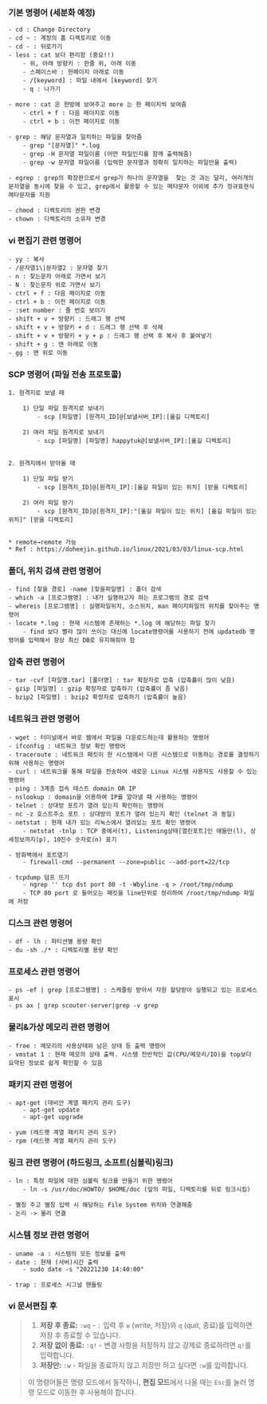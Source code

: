 
### 기본 명령어 (세분화 예정)
	- cd : Change Directory
	- cd ~ : 계정의 홈 디렉토리로 이동
	- cd - : 뒤로가기
	- less : cat 보다 편리함 (중요!!)
		- 위, 아래 방향키 : 한줄 위, 아래 이동
		- 스페이스바 : 한페이지 아래로 이동
		- /[keyword] : 파일 내에서 [keyword] 찾기
		- q : 나가기
		
  	- more : cat 은 한방에 보여주고 more 는 한 페이지씩 보여줌
		- ctrl + f : 다음 페이지로 이동
		- ctrl + b : 이전 페이지로 이동

	- grep : 해당 문자열과 일치하는 파일을 찾아줌
		- grep "[문자열]" *.log
		- grep -H 문자열 파일이름 (어떤 파일인지를 함께 출력해줌)
		- grep -w 문자열 파일이름 (입력한 문자열과 정확히 일치하는 파일만을 출력)

	- egrep : grep의 확장판으로서 grep가 하나의 문자열을  찾는 것 과는 달리, 여러개의 문자열을 동시에 찾을 수 있고, grep에서 활용할 수 있는 메타문자 이외에 추가 정규표현식 메타문자를 지원

	- chmod : 디렉토리의 권한 변경
	- chown : 디렉토리의 소유자 변경
	


### vi 편집기 관련 명령어
	- yy : 복사
	- /문자열1\|문자열2 : 문자열 찾기
	- n : 찾는문자 아래로 가면서 보기
	- N : 찾는문자 위로 가면서 보기
	- ctrl + f : 다음 페이지로 이동
	- ctrl + b : 이전 페이지로 이동
	- :set number : 줄 번호 보이기
	- shift + v + 방향키 : 드래그 행 선택 
	- shift + v + 방향키 + d : 드래그 행 선택 후 삭제
	- shift + v + 방향키 + y + p : 드래그 행 선택 후 복사 후 붙여넣기
	- shift + g : 맨 아래로 이동
	- gg : 맨 위로 이동



### SCP 명령어 (파일 전송 프로토콜)

	1. 원격지로 보낼 때

		1) 단일 파일 원격지로 보내기
			- scp [파일명] [원격지_ID]@[보낼서버_IP]:[옮길 디렉토리]

		2) 여러 파일 원격지로 보내기
			- scp [파일명] [파일명] happytuk@[보낼서버_IP]:[옮길 디렉토리]


	2. 원격지에서 받아올 때

		1) 단일 파일 받기
			- scp [원격지_ID]@[원격지_IP]:[옮길 파일이 있는 위치] [받을 디렉토리]
		
		2) 여러 파일 받기
			- scp [원격지_ID]@[원격지_IP]:"[옮길 파일이 있는 위치] [옮길 파일이 있는 위치]" [받을 디렉토리]
		

	* remote→remote 가능
	* Ref : https://doheejin.github.io/linux/2021/03/03/linux-scp.html



### 폴더, 위치 검색 관련 명령어
	- find [찾을 경로] -name [찾을파일명] : 폴더 검색
	- which -a [프로그램명] : 내가 실행하고자 하는 프로그램의 경로 검색
	- whereis [프로그램명] : 실행파일위치, 소스위치, man 페이지파일의 위치를 찾아주는 명령어
	- locate *.log : 현재 시스템에 존재하는 *.log 에 해당하는 파일 찾기
		- find 보다 빨라 많이 쓰이는 대신에 locate명령어를 사용하기 전에 updatedb 명령어를 입력해서 항상 최신 DB로 유지해줘야 함



### 압축 관련 명령어
	- tar -cvf [파일명.tar] [폴더명] : tar 확장자로 압축 (압축률이 많이 낮음)
	- gzip [파일명] : gzip 확장자로 압축하기 (압축률이 좀 낮음)
	- bzip2 [파일명] : bzip2 확장자로 압축하기 (압축률이 높음)



### 네트워크 관련 명령어
	- wget : 터미널에서 바로 웹에서 파일을 다운로드하는데 활용하는 명령어
	- ifconfig : 네트워크 정보 확인 명령어
	- traceroute : 네트워크 패킷이 한 시스템에서 다른 시스템으로 이동하는 경로를 결정하기 위해 사용하는 명령어
	- curl : 네트워크를 통해 파일을 전송하여 새로운 Linux 시스템 사용자도 사용할 수 있는 명령어
	- ping : 3계층 접속 테스트 domain OR IP
	- nslookup : domain을 이용하여 IP를 알아낼 때 사용하는 명령어
	- telnet : 상대방 포트가 열려 있는지 확인하는 명령어
	- nc -z 호스트주소 포트 : 상대방의 포트가 열려 있는지 확인 (telnet 과 동일)
	- netstat : 현재 내가 있는 리눅스에서 열려있는 포트 확인 명령어
		- netstat -tnlp : TCP 중에서(t), Listening상태[열린포트]인 애들만(l), 상세정보까지(p), 10진수 숫자로(n) 표기

	- 방화벽에서 포트열기
		- firewall-cmd --permanent --zone=public --add-port=22/tcp

	- tcpdump 덤프 뜨기
		- ngrep '' tcp dst port 80 -t -Wbyline -q > /root/tmp/ndump
		- TCP 80 port 로 들어오는 패킷을 line단위로 정리하여 /root/tmp/ndump 파일에 저장



### 디스크 관련 명령어
	- df - lh : 파티션별 용량 확인
	- du -sh ./* : 디렉토리별 용량 확인



### 프로세스 관련 명령어
	- ps -ef | grep [프로그램명] : 스케줄링 받아서 자원 할당받아 실행되고 있는 프로세스 표시
	- ps ax | grep scouter-server|grep -v grep



### 물리&가상 메모리 관련 명령어
	- free : 메모리의 사용상태와 남은 상태 등 출력 명령어
	- vmstat 1 : 현재 메모의 상태 출력. 시스템 전반적인 값(CPU/메모리/IO)을 top보다 요약된 정보로 쉽게 확인할 수 있음



### 패키지 관련 명령어
	- apt-get (데비안 계열 패키지 관리 도구)
		- apt-get update
		- apt-get upgrade
		
	- yum (레드햇 계열 패키지 관리 도구)
	- rpm (레드햇 계열 패키지 관리 도구)





### 링크 관련 명령어 (하드링크, 소프트(심볼릭)링크)
	- ln : 특정 파일에 대한 심볼릭 링크를 만들기 위한 명령어
		- ln -s /usr/doc/HOWTO/ $HOME/doc (앞의 파일, 디렉토리를 뒤로 링크시킴)
		
	- 별칭 주고 별칭 입력 시 해당하는 File System 위치와 연결해줌
	- 논리 -> 물리 연결



### 시스템 정보 관련 명령어
	- uname -a : 시스템의 모든 정보를 출력
	- date : 현재 (서버)시간 출력
		- sudo date -s "20221230 14:40:00"

	- trap : 프로세스 시그널 핸들링



### vi 문서편집 후
> 1. **저장 후 종료:** `:wq`
    - `:` 입력 후 `w` (write, 저장)와 `q` (quit, 종료)를 입력하면 저장 후 종료할 수 있습니다.
>2. **저장 없이 종료:** `:q!`
    - 변경 사항을 저장하지 않고 강제로 종료하려면 `q!`를 입력합니다.
>3. **저장만:** `:w`
    - 파일을 종료하지 않고 저장만 하고 싶다면 `:w`를 입력합니다.

> 이 명령어들은 명령 모드에서 동작하니, **편집 모드**에서 나올 때는 `Esc`를 눌러 명령 모드로 이동한 후 사용해야 합니다.